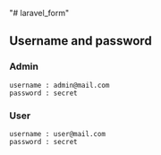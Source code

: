 "# laravel_form" 

## Username and password
### Admin
```
username : admin@mail.com
password : secret

```

### User
```
username : user@mail.com
password : secret

```